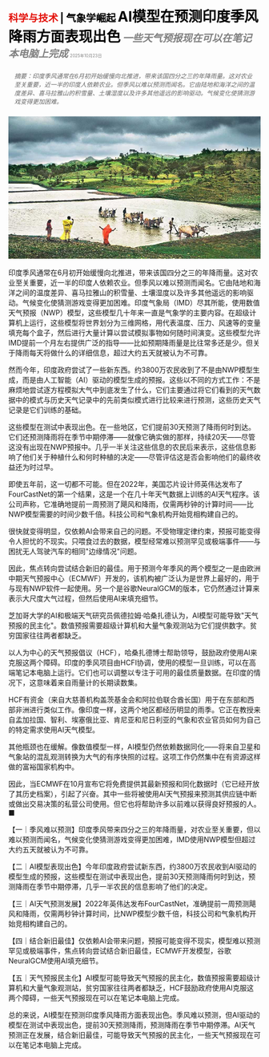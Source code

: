 <span style="color:#E3120B; font-size:14.9pt; font-weight:bold;">科学与技术</span> <span style="color:#000000; font-size:14.9pt; font-weight:bold;">| 气象学崛起</span>
<span style="color:#000000; font-size:21.0pt; font-weight:bold;">AI模型在预测印度季风降雨方面表现出色</span>
<span style="color:#808080; font-size:14.9pt; font-weight:bold; font-style:italic;">一些天气预报现在可以在笔记本电脑上完成</span>
<span style="color:#808080; font-size:6.2pt;">2025年10月23日</span>

<div style="padding:8px 12px; color:#666; font-size:9.0pt; font-style:italic; margin:12px 0;">摘要：印度季风通常在6月初开始缓慢向北推进，带来该国四分之三的年降雨量。这对农业至关重要，近一半的印度人依赖农业。但季风以难以预测而闻名。它由陆地和海洋之间的温度差异、喜马拉雅山的积雪量、土壤湿度以及许多其他遥远的影响驱动。气候变化使猜测游戏变得更加困难。</div>

![](../images/063_AI_models_ace_their_predictions_of_Indias_monsoon_rains/p0270_img01.jpeg)

印度季风通常在6月初开始缓慢向北推进，带来该国四分之三的年降雨量。这对农业至关重要，近一半的印度人依赖农业。但季风以难以预测而闻名。它由陆地和海洋之间的温度差异、喜马拉雅山的积雪量、土壤湿度以及许多其他遥远的影响驱动。气候变化使猜测游戏变得更加困难。印度气象局（IMD）尽其所能，使用数值天气预报（NWP）模型，这些模型几十年来一直是气象学的主要内容。在超级计算机上运行，这些模型将世界划分为三维网格，用代表温度、压力、风速等的变量填充每个盒子，然后进行大量计算以尝试模拟事物如何随时间演变。这些模型允许IMD提前一个月左右提供广泛的指导——比如预期降雨量是比往常多还是少。但关于降雨每天将做什么的详细信息，超过大约五天就被认为不可靠。

然而今年，印度政府尝试了一些新东西。约3800万农民收到了不是由NWP模型生成，而是由人工智能（AI）驱动的模型生成的预报。这些以不同的方式工作：不是麻烦地尝试逐方程模拟大气中到底发生了什么，它们主要通过将它们看到的天气数据中的模式与历史天气记录中的先前类似模式进行比较来进行预测，这些历史天气记录是它们训练的基础。

这些模型在测试中表现出色。在一些地区，它们提前30天预测了降雨何时到达。它们还预测降雨将在季节中期停滞——就像它确实做的那样，持续20天——尽管这没有出现在NWP预报中。几乎一半关注这些信息的农民后来表示，这些信息影响了他们关于种植什么和何时种植的决定——尽管评估这是否会影响他们的最终收益还为时过早。

即使五年前，这一切都不可能。但在2022年，美国芯片设计师英伟达发布了FourCastNet的第一个结果，这是一个在几十年天气数据上训练的AI天气程序。该公司声称，它准确地提前一周预测了飓风和降雨，仅需两秒钟的计算时间——比NWP模型需要的时间少数千倍。科技公司和气象机构开始竞相构建自己的。

很快就变得明显，仅依赖AI会带来自己的问题。不受物理定律约束，预报可能变得令人担忧的不现实。只喂食过去的数据，模型经常难以预测罕见或极端事件——与困扰无人驾驶汽车的相同"边缘情况"问题。

因此，焦点转向尝试结合新旧的最佳。用于预测今年季风的两个模型之一是由欧洲中期天气预报中心（ECMWF）开发的，该机构被广泛认为是世界上最好的，用于与现有NWP软件一起使用。另一个是谷歌NeuralGCM的版本，它仍然通过计算来表示大尺度大气过程，但然后使用AI来填充细节。

芝加哥大学的AI和极端天气研究员佩德拉姆·哈桑扎德认为，AI模型可能导致"天气预报的民主化"。数值预报需要超级计算机和大量气象观测站为它们提供数字。贫穷国家往往两者都缺乏。

以人为中心的天气预报倡议（HCF），哈桑扎德博士帮助领导，鼓励政府使用AI来克服这两个障碍。印度的季风项目由HCFI协调，使用的模型一旦训练，可以在高端笔记本电脑上运行。它们也可以调整以专注于可用的最佳质量数据。在印度的情况下，这意味着来自雨量计的长期读数集。

HCF有资金（来自大慈善机构盖茨基金会和阿拉伯联合酋长国）用于在东部和西部非洲进行类似工作。像印度一样，这两个地区都经历明显的雨季。它正在教授来自孟加拉国、智利、埃塞俄比亚、肯尼亚和尼日利亚的气象和农业官员如何为自己的特定需求使用AI天气模型。

其他瓶颈也在缓解。像数值模型一样，AI模型仍然依赖数据同化——将来自卫星和气象站的混乱观测转换为大气的有序快照的过程。这项工作仍然集中在有资源这样做的富裕国家机构中。

因此，当ECMWF在10月宣布它将免费提供其最新预报和同化数据时（它已经开放了其历史档案），引起了兴奋。其中一些将被使用AI天气预报来预测其供应链中断或做出交易决策的私营公司使用。但它也将帮助许多以前难以获得良好预报的人。■

【一｜季风难以预测】印度季风带来四分之三的年降雨量，对农业至关重要，但以难以预测而闻名，气候变化使猜测游戏变得更加困难，IMD使用NWP模型但超过大约五天就被认为不可靠。

【二｜AI模型表现出色】今年印度政府尝试新东西，约3800万农民收到AI驱动的模型生成的预报，这些模型在测试中表现出色，提前30天预测降雨何时到达，预测降雨在季节中期停滞，几乎一半农民的信息影响了他们的决定。

【三｜AI天气预测发展】2022年英伟达发布FourCastNet，准确提前一周预测飓风和降雨，仅需两秒钟计算时间，比NWP模型少数千倍，科技公司和气象机构开始竞相构建自己的。

【四｜结合新旧最佳】仅依赖AI会带来问题，预报可能变得不现实，模型难以预测罕见或极端事件，焦点转向尝试结合新旧最佳，ECMWF开发模型，谷歌NeuralGCM使用AI填充细节。

【五｜天气预报民主化】AI模型可能导致天气预报的民主化，数值预报需要超级计算机和大量气象观测站，贫穷国家往往两者都缺乏，HCF鼓励政府使用AI克服这两个障碍，一些天气预报现在可以在笔记本电脑上完成。

总的来说，AI模型在预测印度季风降雨方面表现出色。季风难以预测，但AI驱动的模型在测试中表现出色，提前30天预测降雨，预测降雨在季节中期停滞。AI天气预测正在发展，结合新旧最佳，可能导致天气预报的民主化，一些天气预报现在可以在笔记本电脑上完成。
